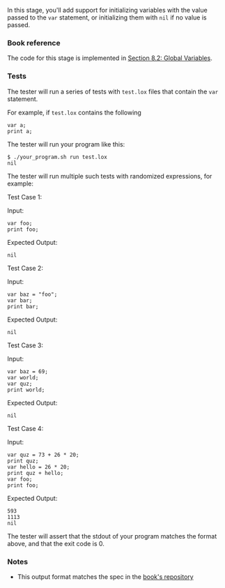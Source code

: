 In this stage, you'll add support for initializing variables with the value passed to the `var` statement, or initializing them with `nil` if no value is passed.

### Book reference

The code for this stage is implemented in [Section 8.2: Global Variables](https://craftinginterpreters.com/statements-and-state.html#global-variables).

### Tests

The tester will run a series of tests with `test.lox` files that contain the `var` statement.

For example, if `test.lox` contains the following

```
var a;
print a;
```

The tester will run your program like this:

```
$ ./your_program.sh run test.lox
nil
```

The tester will run multiple such tests with randomized expressions, for example:

Test Case 1:

Input:

```
var foo;
print foo;
```

Expected Output:

```
nil
```

Test Case 2:

Input:

```
var baz = "foo";
var bar;
print bar;
```

Expected Output:

```
nil
```

Test Case 3:

Input:

```
var baz = 69;
var world;
var quz;
print world;
```

Expected Output:

```
nil
```

Test Case 4:

Input:

```
var quz = 73 + 26 * 20;
print quz;
var hello = 26 * 20;
print quz + hello;
var foo;
print foo;
```

Expected Output:

```
593
1113
nil
```

The tester will assert that the stdout of your program matches the format above, and that the exit code is 0.

### Notes

- This output format matches the spec in the [book's repository](https://github.com/munificent/craftinginterpreters/blob/01e6f5b8f3e5dfa65674c2f9cf4700d73ab41cf8/test/variable/in_nested_block.lox)